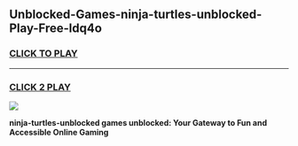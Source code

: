 
## Unblocked-Games-ninja-turtles-unblocked-Play-Free-ldq4o
<h3>
<a href="https://premium76.site?title=ninja-turtles-unblocked&ref=23A">CLICK TO PLAY</a></h3>
<hr>

<h3>
<a href="https://premium76.site?title=ninja-turtles-unblocked&ref=23A">CLICK 2 PLAY</a>
  
</h3>

<a href="https://premium76.site?title=ninja-turtles-unblocked&ref=23A"><img src="https://clearcache.store/games.png"></a>


**ninja-turtles-unblocked games unblocked: Your Gateway to Fun and Accessible Online Gaming**
